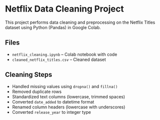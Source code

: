 # Netflix Data Cleaning Project

This project performs data cleaning and preprocessing on the Netflix Titles dataset using Python (Pandas) in Google Colab.

## Files
- `netflix_cleaning.ipynb` – Colab notebook with code
- `cleaned_netflix_titles.csv` – Cleaned dataset

## Cleaning Steps
- Handled missing values using `dropna()` and `fillna()`
- Removed duplicate rows
- Standardized text columns (lowercase, trimmed spaces)
- Converted `date_added` to datetime format
- Renamed column headers (lowercase with underscores)
- Converted `release_year` to integer type
